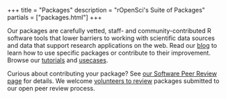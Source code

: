 +++
title = "Packages"
description = "rOpenSci's Suite of Packages"
partials = ["packages.html"]
+++

Our packages are carefully vetted, staff- and community-contributed R software tools that lower barriers to working with scientific data sources and data that support research applications on the web. Read our [blog](/blog/) to learn how to use specific packages or contribute to their improvement. Browse our [tutorials](/tutorials/) and [usecases](/usecases/).

Curious about contributing your package? See [our Software Peer Review page](/software-review/) for details. We welcome [volunteers to review](https://devguide.ropensci.org/softwarereviewintro.html#whyreview) packages submitted to our open peer review process.